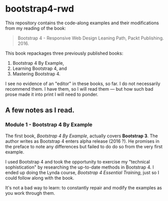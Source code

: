 # bootstrap4-rwd

This repository contains the code-along examples and their modifications from my reading of the book:

> Bootstrap 4 - Responsive Web Design Leaning Path, Packt Publishing. 2016. 

This book repackages three previously published books:

1. Bootstrap 4 By Example,
2. Learning Bootstrap 4, and
3. Mastering Bootstrap 4.

I see no evidence of an "editor" in these books, so far. I do not necessarily recommend them. I have them, so I will read them — but how such bad prose made it into print I will need to ponder.

## A few notes  as I read.

### Module 1 - Bootstrap 4 By Example

The first book, *Bootstrap 4 By Example*, actually covers **Bootstrap 3**. The author writes as Bootstrap 4 enters alpha release (2016 ?). He promises in the preface to note any differences but failed to do do so from the very first example.

I used Bootstrap 4 and took the opportunity to exercise my "technical sophistication" by researching the up-to-date methods in Bootstrap 4. I ended up doing the Lynda course, *Bootstrap 4 Essential Training*, just so I could follow along with the book.

It's not a bad way to learn: to constantly repair and modify the examples as you work through them.